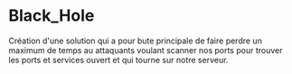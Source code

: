 # Black_Hole
Création d'une solution qui a pour bute principale de faire perdre un maximum de temps au attaquants voulant scanner nos ports pour trouver les ports et services ouvert et qui tourne sur notre serveur.
